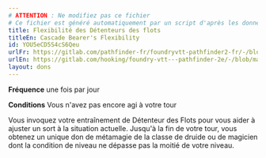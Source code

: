 ```yaml
---
# ATTENTION : Ne modifiez pas ce fichier
# Ce fichier est généré automatiquement par un script d'après les données du module Foundry VTT officiel et de sa traduction
title: Flexibilité des Détenteurs des flots
titleEn: Cascade Bearer's Flexibility
id: YOU5eCD5S4cS6Qeu
urlFr: https://gitlab.com/pathfinder-fr/foundryvtt-pathfinder2-fr/-/blob/master/data/feats/YOU5eCD5S4cS6Qeu.htm
urlEn: https://gitlab.com/hooking/foundry-vtt---pathfinder-2e/-/blob/master/packs/data/feats.db/cascade-bearer-s-flexibility.json
layout: dons
---
```

**Fréquence** une fois par jour

**Conditions** Vous n'avez pas encore agi à votre tour

Vous invoquez votre entraînement de Détenteur des Flots pour vous aider à ajuster un sort à la situation actuelle. Jusqu'à la fin de votre tour, vous obtenez un unique don de métamagie de la classe de druide ou de magicien dont la condition de niveau ne dépasse pas la moitié de votre niveau.
